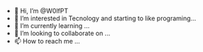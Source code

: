 - 👋 Hi, I’m @W0lfPT
- 👀 I’m interested in Tecnology and starting to like programing...
- 🌱 I’m currently learning ...
- 💞️ I’m looking to collaborate on ...
- 📫 How to reach me ...

<!---
W0lfPT/W0lfPT is a ✨ special ✨ repository because its `README.md` (this file) appears on your GitHub profile.
You can click the Preview link to take a look at your changes.
--->
